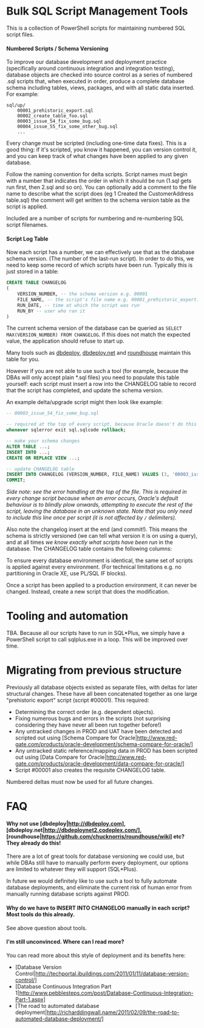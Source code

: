 Bulk SQL Script Management Tools
================================

This is a collection of PowerShell scripts for maintaining numbered SQL script files.

#### Numbered Scripts / Schema Versioning

To improve our database development and deployment practice (specifically around continuous integration and integration testing), database objects are checked into source control as a series of numbered .sql scripts that, when executed in order, produce a complete database schema including tables, views, packages, and with all static data inserted. For example:

```
sql/up/
    00001_prehistoric_export.sql
    00002_create_table_foo.sql
    00003_issue_54_fix_some_bug.sql
    00004_issue_55_fix_some_other_bug.sql
    ...
```

Every change must be scripted (including one-time data fixes). This is a good thing: if it's scripted, you know it happened, you can version control it, and you can keep track of what changes have been applied to any given database.

Follow the naming convention for delta scripts. Script names must begin with a number that indicates the order in which it should be run (1.sql gets run first, then 2.sql and so on). You can optionally add a comment to the file name to describe what the script does (eg 1 Created the CustomerAddress table.sql) the comment will get written to the schema version table as the script is applied.

Included are a number of scripts for numbering and re-numbering SQL script filenames.

#### Script Log Table

Now each script has a number, we can effectively use that as the database schema version. (The number of the last-run script). In order to do this, we need to keep some record of which scripts have been run. Typically this is just stored in a table:

```sql
CREATE TABLE CHANGELOG
(
    VERSION_NUMBER, -- the schema version e.g. 00001
    FILE_NAME, -- the script's file name e.g. 00001_prehistoric_export.sql
    RUN_DATE, -- time at which the script was run
    RUN_BY -- user who ran it
)
```
The current schema version of the database can be queried as `SELECT MAX(VERSION_NUMBER) FROM CHANGELOG`. If this does not match the expected value, the application should refuse to start up.

Many tools such as [dbdeploy](http://dbdeploy.com), [dbdeploy.net](http://dbdeploynet2.codeplex.com) and [roundhouse](https://github.com/chucknorris/roundhouse/wiki) maintain this table for you.

However if you are not able to use such a tool (for example, because the DBAs will only accept plain *.sql files) you need to populate this table yourself: each script must insert a row into the CHANGELOG table to record that the script has completed, and update the schema version.

An example delta/upgrade script might then look like example:

```sql
-- 00003_issue_54_fix_some_bug.sql

-- required at the top of every script, because Oracle doesn't do this by default.
whenever sqlerror exit sql.sqlcode rollback;

-- make your schema changes
ALTER TABLE ...;
INSERT INTO ...;
CREATE OR REPLACE VIEW ...;

-- update CHANGELOG table
INSERT INTO CHANGELOG (VERSION_NUMBER, FILE_NAME) VALUES (3, '00003_issue_54_fix_some_bug.sql');
COMMIT;
```

*Side note: see the error handling at the top of the file. This is required in every change script because when an error occurs, Oracle's default behaviour is to blindly plow onwards, attempting to execute the rest of the script, leaving the database in an unknown state. Note that you only need to include this line once per script (it is not affected by `/` delimiters).*

Also note the changelog insert at the end (and commit\!). This means the schema is strictly versioned (we can tell what version it is on using a query), and at all times *we know exactly what scripts have been run* in the database. The CHANGELOG table contains the following columns:


To ensure every database environment is identical, the same set of scripts is applied against every environment. (For technical limitations e.g. no partitioning in Oracle XE, use PL/SQL IF blocks).

Once a script has been applied to a production environment, it can never be changed. Instead, create a new script that does the modification.

# Tooling and automation

TBA. Because all our scripts have to run in SQL*Plus, we simply have a PowerShell script to call sqlplus.exe in a loop. This will be improved over time.

# Migrating from previous structure

Previously all database objects existed as separate files, with deltas for later structural changes. These have all been concatenated together as one large "prehistoric export" script (script #00001). This required:

* Determining the correct order (e.g. dependent objects).
* Fixing numerous bugs and errors in the scripts (not surprising considering they have never all been run together before\!)
* Any untracked changes in PROD and UAT have been detected and scripted out using [Schema Compare for Oracle|http://www.red-gate.com/products/oracle-development/schema-compare-for-oracle/]
* Any untracked static reference/mapping data in PROD has been scripted out using [Data Compare for Oracle|http://www.red-gate.com/products/oracle-development/data-compare-for-oracle/]
* Script #00001 also creates the requisite CHANGELOG table.

Numbered deltas must now be used for all future changes.

# FAQ

#### Why not use [dbdeploy|http://dbdeploy.com], [dbdeploy.net|http://dbdeploynet2.codeplex.com/], [﻿roundhouse|https://github.com/chucknorris/roundhouse/wiki] etc? They already do this\!

There are a lot of great tools for database versioning we could use, but while DBAs still have to manually perform every deployment, our options are limited to whatever they will support (SQL*Plus).

In future we would definitely like to use such a tool to fully automate database deployments, and eliminate the current risk of human error from manually running database scripts against PROD.

#### Why do we have to INSERT INTO CHANGELOG manually in each script? Most tools do this already.

See above question about tools.

#### I'm still unconvinced. Where can I read more?

You can read more about this style of deployment and its benefits here:
* [Database Version Control|http://techportal.ibuildings.com/2011/01/11/database-version-control/]
* [Database Continuous Integration Part 1|http://www.pebblesteps.com/post/Database-Continuous-Integration-Part-1.aspx]
* [The road to automated database deployment|http://richarddingwall.name/2011/02/09/the-road-to-automated-database-deployment/]